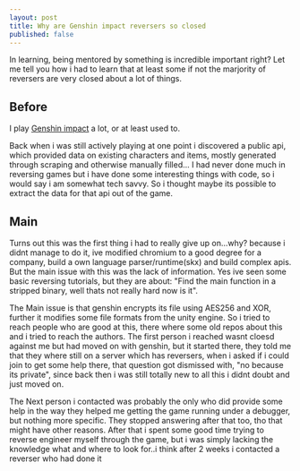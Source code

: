```yaml
---
layout: post
title: Why are Genshin impact reversers so closed
published: false
---
```

In learning, being mentored by something is incredible important right?
Let me tell you how i had to learn that at least some if not the marjority of reversers are very closed about a lot of things.

## Before
I play [Genshin impact](https://genshin.mihoyo.com/) a lot, or at least used to.

Back when i was still actively playing at one point i discovered a public api, which provided data on existing characters and items, mostly generated through scraping and otherwise manually filled...
I had never done much in reversing games but i have done some interesting things with code, so i would say i am somewhat tech savvy.
So i thought maybe its possible to extract the data for that api out of the game.

## Main
Turns out this was the first thing i had to really give up on...why? because i didnt manage to do it, ive modified chromium to a good degree for a company, build a own language parser/runtime(skx) and build complex apis.
But the main issue with this was the lack of information. Yes ive seen some basic reversing tutorials, but they are about: "Find the main function in a stripped binary, well thats not really hard now is it".

The Main issue is that genshin encrypts its file using AES256 and XOR, further it modifies some file formats from the unity engine.
So i tried to reach people who are good at this, there where some old repos about this and i tried to reach the authors. The first person i reached wasnt cloesd against me but had moved on with genshin, but it started there, they told me that they where still on a server which has reversers, when i asked if i could join to get some help there, that question got dismissed with, "no because its private", since back then i was still totally new to all this i didnt doubt and just moved on.

The Next person i contacted was probably the only who did provide some help in the way they helped me getting the game running under a debugger, but nothing more specific. They stopped answering after that too, tho that might have other reasons.  After that i spent some good time trying to reverse engineer myself through the game, but i was simply lacking the knowledge what and where to look for..i think after 2 weeks i contacted a reverser who had done it
